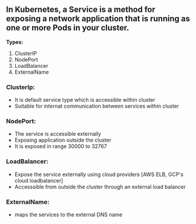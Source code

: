 ## In Kubernetes, a Service is a method for exposing a network application that is running as one or more Pods in your cluster.

**Types:**
1. ClusterIP
2. NodePort
3. LoadBalancer
4. ExternalName

### ClusterIp:
- It is default service type which is accessible within cluster 
- Suitable for internat communication between services within cluster

### NodePort:
- The service is accessible externally 
- Exposing application outside the cluster
- It is exposed in range 30000 to 32767

### LoadBalancer:
- Expose the service externally using cloud providers [AWS ELB, GCP's cloud loadbalancer]
- Accesssible from outside the cluster through an external load balancer

### ExternalName:
- maps the services to the external DNS name
  


